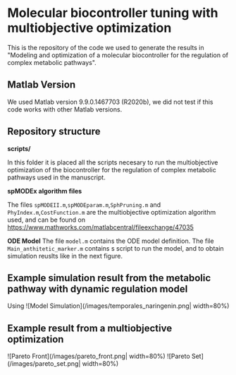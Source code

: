 # Molecular biocontroller tuning with multiobjective optimization

This is the repository of the code we used to generate the results in "Modeling and optimization of a molecular biocontroller for the regulation of complex metabolic pathways".

## Matlab Version

We used Matlab version 9.9.0.1467703 (R2020b), we did not test if this code works with other Matlab versions.

## Repository structure

**scripts/** 
 
In this folder it is placed all the scripts necesary to run the multiobjective optimization of the biocontroller for the regulation of complex metabolic pathways used in the manuscript.

**spMODEx algorithm files**

The files `spMODEII.m`,`spMODEparam.m`,`SphPruning.m` and `PhyIndex.m`,`CostFunction.m` are the multiobjective optimization algorithm used, and can be found on https://www.mathworks.com/matlabcentral/fileexchange/47035

**ODE Model**
The file `model.m` contains the ODE model definition. The file `Main_anthitetic_marker.m` contains s script to run the model, and to obtain simulation reuslts like in the next figure.
## Example simulation result from the metabolic pathway with dynamic regulation model
Using 
![Model Simulation](/images/temporales_naringenin.png| width=80%)
## Example result from a multiobjective optimization
![Pareto Front](/images/pareto_front.png| width=80%)
![Pareto Set](/images/pareto_set.png| width=80%)
